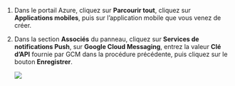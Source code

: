 
1. Dans le portail Azure, cliquez sur **Parcourir tout**, cliquez sur **Applications mobiles**, puis sur l’application mobile que vous venez de créer.

2. Dans la section **Associés** du panneau, cliquez sur **Services de notifications Push**, sur **Google Cloud Messaging**, entrez la valeur **Clé d’API** fournie par GCM dans la procédure précédente, puis cliquez sur le bouton **Enregistrer**.

    ![][1]

<!-- URLs. -->
[Azure Portal]: https://azure.portal.com/

<!-- images -->
[1]: ./media/app-service-mobile-android-configure-push/mobile-push-api-key.png

<!---HONumber=Oct15_HO3-->